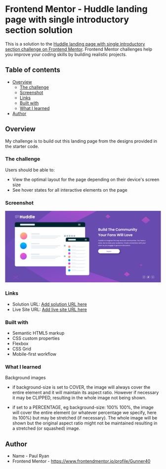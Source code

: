 # Frontend Mentor - Huddle landing page with single introductory section solution

This is a solution to the [Huddle landing page with single introductory section challenge on Frontend Mentor](https://www.frontendmentor.io/challenges/huddle-landing-page-with-a-single-introductory-section-B_2Wvxgi0). Frontend Mentor challenges help you improve your coding skills by building realistic projects.

## Table of contents

- [Overview](#overview)
  - [The challenge](#the-challenge)
  - [Screenshot](#screenshot)
  - [Links](#links)
  - [Built with](#built-with)
  - [What I learned](#what-i-learned)
- [Author](#author)

## Overview

My challenge is to build out this landing page from the designs provided in the starter code.

### The challenge

Users should be able to:

- View the optimal layout for the page depending on their device's screen size
- See hover states for all interactive elements on the page

### Screenshot

![](./Screenshot-Huddle-landing-page-with-single-introductory-section.png)

### Links

- Solution URL: [Add solution URL here](https://your-solution-url.com)
- Live Site URL: [Add live site URL here](https://your-live-site-url.com)

### Built with

- Semantic HTML5 markup
- CSS custom properties
- Flexbox
- CSS Grid
- Mobile-first workflow

### What I learned

Background images

- if background-size is set to COVER, the image will always cover the entire element and it will maintain its aspect ratio. However if necessary it may be CLIPPED, resulting in the whole image not being shown.

- if set to a PERCENTAGE, eg background-size: 100% 100%, the image will cover the entire element (or whatever percentage we specify, here its 100%) but may be stretched (if necessary). The whole image will be shown but the original aspect ratio might not be maintained resulting in a stretched (or squashed) image.

## Author

- Name - Paul Ryan
- Frontend Mentor - https://www.frontendmentor.io/profile/Gunner40
